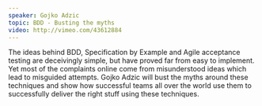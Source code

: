 ```yaml
---
speaker: Gojko Adzic
topic: BDD - Busting the myths
video: http://vimeo.com/43612884
---
```


The ideas behind BDD, Specification by Example and Agile acceptance testing are deceivingly simple, but have proved far from easy to implement. Yet most of the complaints online come from misunderstood ideas which lead to misguided attempts. Gojko Adzic will bust the myths around these techniques and show how successful teams all over the world use them to successfully deliver the right stuff using these techniques.
